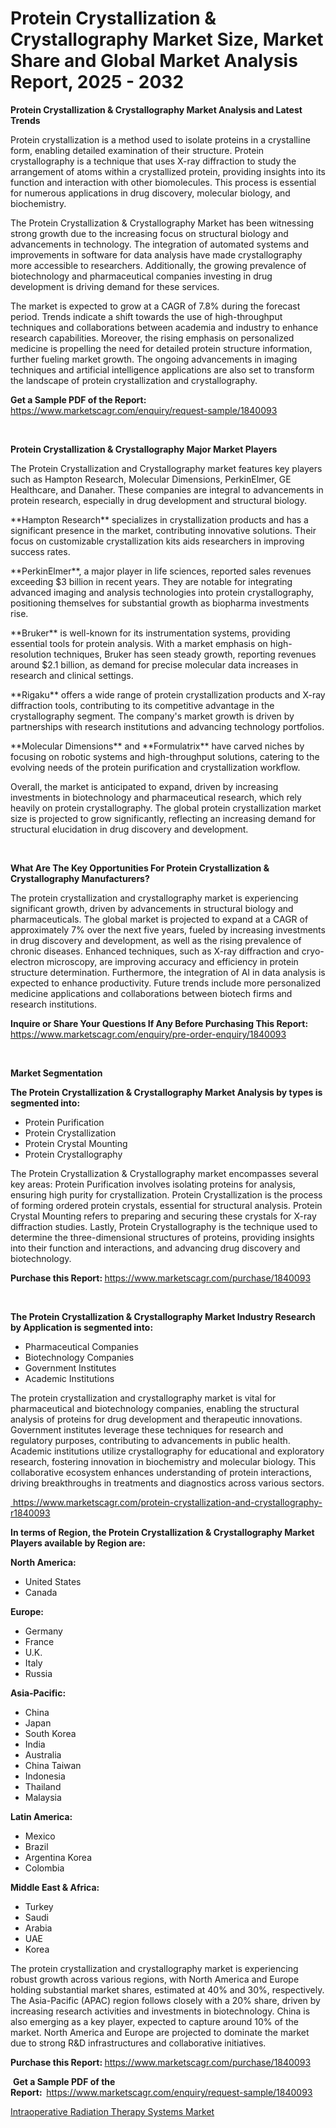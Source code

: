 <p><h1>Protein Crystallization & Crystallography Market Size, Market Share and Global Market Analysis Report, 2025 - 2032</h1></p><p><strong>Protein Crystallization & Crystallography Market Analysis and Latest Trends</strong></p>
<p><p>Protein crystallization is a method used to isolate proteins in a crystalline form, enabling detailed examination of their structure. Protein crystallography is a technique that uses X-ray diffraction to study the arrangement of atoms within a crystallized protein, providing insights into its function and interaction with other biomolecules. This process is essential for numerous applications in drug discovery, molecular biology, and biochemistry.</p><p>The Protein Crystallization & Crystallography Market has been witnessing strong growth due to the increasing focus on structural biology and advancements in technology. The integration of automated systems and improvements in software for data analysis have made crystallography more accessible to researchers. Additionally, the growing prevalence of biotechnology and pharmaceutical companies investing in drug development is driving demand for these services.</p><p>The market is expected to grow at a CAGR of 7.8% during the forecast period. Trends indicate a shift towards the use of high-throughput techniques and collaborations between academia and industry to enhance research capabilities. Moreover, the rising emphasis on personalized medicine is propelling the need for detailed protein structure information, further fueling market growth. The ongoing advancements in imaging techniques and artificial intelligence applications are also set to transform the landscape of protein crystallization and crystallography.</p></p>
<p><strong>Get a Sample PDF of the Report:&nbsp;</strong> <a href="https://www.marketscagr.com/enquiry/request-sample/1840093?utm_campaign=3177&utm_medium=2&utm_source=Github&utm_content=ia&utm_term=09032025&utm_id=protein-crystallization-crystallography">https://www.marketscagr.com/enquiry/request-sample/1840093</a></p>
<p>&nbsp;</p>
<p><strong>Protein Crystallization & Crystallography Major Market Players</strong></p>
<p><p>The Protein Crystallization and Crystallography market features key players such as Hampton Research, Molecular Dimensions, PerkinElmer, GE Healthcare, and Danaher. These companies are integral to advancements in protein research, especially in drug development and structural biology.</p><p>**Hampton Research** specializes in crystallization products and has a significant presence in the market, contributing innovative solutions. Their focus on customizable crystallization kits aids researchers in improving success rates.</p><p>**PerkinElmer**, a major player in life sciences, reported sales revenues exceeding $3 billion in recent years. They are notable for integrating advanced imaging and analysis technologies into protein crystallography, positioning themselves for substantial growth as biopharma investments rise.</p><p>**Bruker** is well-known for its instrumentation systems, providing essential tools for protein analysis. With a market emphasis on high-resolution techniques, Bruker has seen steady growth, reporting revenues around $2.1 billion, as demand for precise molecular data increases in research and clinical settings.</p><p>**Rigaku** offers a wide range of protein crystallization products and X-ray diffraction tools, contributing to its competitive advantage in the crystallography segment. The company's market growth is driven by partnerships with research institutions and advancing technology portfolios.</p><p>**Molecular Dimensions** and **Formulatrix** have carved niches by focusing on robotic systems and high-throughput solutions, catering to the evolving needs of the protein purification and crystallization workflow.</p><p>Overall, the market is anticipated to expand, driven by increasing investments in biotechnology and pharmaceutical research, which rely heavily on protein crystallography. The global protein crystallization market size is projected to grow significantly, reflecting an increasing demand for structural elucidation in drug discovery and development.</p></p>
<p>&nbsp;</p>
<p><strong>What Are The Key Opportunities For Protein Crystallization & Crystallography Manufacturers?</strong></p>
<p><p>The protein crystallization and crystallography market is experiencing significant growth, driven by advancements in structural biology and pharmaceuticals. The global market is projected to expand at a CAGR of approximately 7% over the next five years, fueled by increasing investments in drug discovery and development, as well as the rising prevalence of chronic diseases. Enhanced techniques, such as X-ray diffraction and cryo-electron microscopy, are improving accuracy and efficiency in protein structure determination. Furthermore, the integration of AI in data analysis is expected to enhance productivity. Future trends include more personalized medicine applications and collaborations between biotech firms and research institutions.</p></p>
<p><strong>Inquire or Share Your Questions If Any Before Purchasing This Report:</strong> <a href="https://www.marketscagr.com/enquiry/pre-order-enquiry/1840093?utm_campaign=3177&utm_medium=2&utm_source=Github&utm_content=ia&utm_term=09032025&utm_id=protein-crystallization-crystallography">https://www.marketscagr.com/enquiry/pre-order-enquiry/1840093</a></p>
<p>&nbsp;</p>
<p><strong>Market Segmentation</strong></p>
<p><strong>The Protein Crystallization & Crystallography Market Analysis by types is segmented into:</strong></p>
<p><ul><li>Protein Purification</li><li>Protein Crystallization</li><li>Protein Crystal Mounting</li><li>Protein Crystallography</li></ul></p>
<p><p>The Protein Crystallization & Crystallography market encompasses several key areas: Protein Purification involves isolating proteins for analysis, ensuring high purity for crystallization. Protein Crystallization is the process of forming ordered protein crystals, essential for structural analysis. Protein Crystal Mounting refers to preparing and securing these crystals for X-ray diffraction studies. Lastly, Protein Crystallography is the technique used to determine the three-dimensional structures of proteins, providing insights into their function and interactions, and advancing drug discovery and biotechnology.</p></p>
<p><strong>Purchase this Report:&nbsp;</strong><a href="https://www.marketscagr.com/purchase/1840093?utm_campaign=3177&utm_medium=2&utm_source=Github&utm_content=ia&utm_term=09032025&utm_id=protein-crystallization-crystallography">https://www.marketscagr.com/purchase/1840093</a></p>
<p>&nbsp;</p>
<p><strong>The Protein Crystallization & Crystallography Market Industry Research by Application is segmented into:</strong></p>
<p><ul><li>Pharmaceutical Companies</li><li>Biotechnology Companies</li><li>Government Institutes</li><li>Academic Institutions</li></ul></p>
<p><p>The protein crystallization and crystallography market is vital for pharmaceutical and biotechnology companies, enabling the structural analysis of proteins for drug development and therapeutic innovations. Government institutes leverage these techniques for research and regulatory purposes, contributing to advancements in public health. Academic institutions utilize crystallography for educational and exploratory research, fostering innovation in biochemistry and molecular biology. This collaborative ecosystem enhances understanding of protein interactions, driving breakthroughs in treatments and diagnostics across various sectors.</p></p>
<p><a href="https://www.marketscagr.com/protein-crystallization-and-crystallography-r1840093?utm_campaign=3177&utm_medium=2&utm_source=Github&utm_content=ia&utm_term=09032025&utm_id=protein-crystallization-crystallography">&nbsp;https://www.marketscagr.com/protein-crystallization-and-crystallography-r1840093</a></p>
<p><strong>In terms of Region, the Protein Crystallization & Crystallography Market Players available by Region are:</strong></p>
<p>
    <p> <strong> North America: </strong>
        <ul>
            <li>United States</li>
            <li>Canada</li>
        </ul>
        </p> 
    <p> <strong> Europe: </strong>
        <ul>
            <li>Germany</li>
            <li>France</li>
            <li>U.K.</li>
            <li>Italy</li>
            <li>Russia</li>
        </ul>
        </p> 
    <p> <strong> Asia-Pacific: </strong>
        <ul>
            <li>China</li>
            <li>Japan</li>
            <li>South Korea</li>
            <li>India</li>
            <li>Australia</li>
            <li>China Taiwan</li>
            <li>Indonesia</li>
            <li>Thailand</li>
            <li>Malaysia</li>
        </ul>
        </p> 
    <p> <strong> Latin America: </strong>
        <ul>
            <li>Mexico</li>
            <li>Brazil</li>
            <li>Argentina Korea</li>
            <li>Colombia</li>
        </ul>
        </p> 
    <p> <strong> Middle East & Africa: </strong>
        <ul>
            <li>Turkey</li>
            <li>Saudi</li>
            <li>Arabia</li>
            <li>UAE</li>
            <li>Korea</li>
        </ul>
    </p>
    </p>
<p><p>The protein crystallization and crystallography market is experiencing robust growth across various regions, with North America and Europe holding substantial market shares, estimated at 40% and 30%, respectively. The Asia-Pacific (APAC) region follows closely with a 20% share, driven by increasing research activities and investments in biotechnology. China is also emerging as a key player, expected to capture around 10% of the market. North America and Europe are projected to dominate the market due to strong R&D infrastructures and collaborative initiatives.</p></p>
<p><strong>Purchase this Report: </strong><a href="https://www.marketscagr.com/purchase/1840093?utm_campaign=3177&utm_medium=2&utm_source=Github&utm_content=ia&utm_term=09032025&utm_id=protein-crystallization-crystallography">https://www.marketscagr.com/purchase/1840093</a></p>
<p>&nbsp;<strong>Get a Sample PDF of the Report:&nbsp;&nbsp;</strong><a href="https://www.marketscagr.com/enquiry/request-sample/1840093?utm_campaign=3177&utm_medium=2&utm_source=Github&utm_content=ia&utm_term=09032025&utm_id=protein-crystallization-crystallography">https://www.marketscagr.com/enquiry/request-sample/1840093</a></p>
<p><strong></strong></p>
<p><p><a href="https://github.com/stickkinkel/Market-Research-Report-List-1/blob/main/intraoperative-radiation-therapy-systems-market.md?utm_campaign=3177&utm_medium=2&utm_source=Github&utm_content=ia&utm_term=09032025&utm_id=protein-crystallization-crystallography">Intraoperative Radiation Therapy Systems Market</a></p></p>
